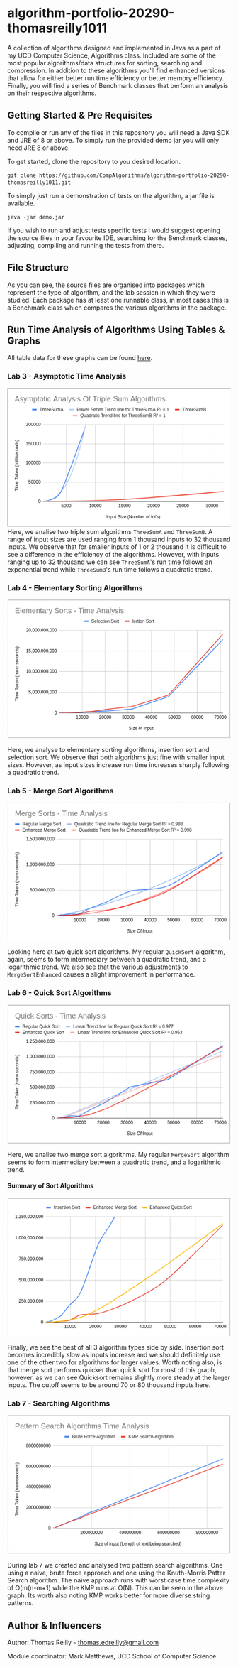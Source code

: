 # algorithm-portfolio-20290-thomasreilly1011
A collection of algorithms designed and implemented in Java as a part of my UCD Computer Science, Algorithms class. Included are some of the most popular algorithms/data structures for sorting, searching and compression. In addition to these algorithms you'll find enhanced versions that allow for either better run time efficiency or better memory efficiency. Finally, you will find a series of Benchmark classes that perform an analysis on their respective algorithms. 

## Getting Started & Pre Requisites
To compile or run any of the files in this repository you will need a Java SDK and JRE of 8 or above.
To simply run the provided demo jar you will only need JRE 8 or above. 

To get started, clone the repository to you desired location.
```
git clone https://github.com/CompAlgorithms/algorithm-portfolio-20290-thomasreilly1011.git
```
To simply just run a demonstration of tests on the algorithm, a jar file is available.
 ```
 java -jar demo.jar
 ```
If you wish to run and adjust tests specific tests I would suggest opening the source files in your favourite IDE, searching for the Benchmark classes, adjusting, compiling and running the tests from there.

## File Structure
As you can see, the source files are organised into packages which represent the type of algorithm, and the lab session in which they were studied. Each package has at least one runnable class, in most cases this is a Benchmark class which compares the various algorithms in the package.

## Run Time Analysis of Algorithms Using Tables & Graphs
All table data for these graphs can be found [here](https://docs.google.com/spreadsheets/d/1MmkeZdxXCI8Pb67V6UyhJViVvWnmQ6aw54KjmmmsRVQ/edit?usp=sharing).
### Lab 3 - Asymptotic Time Analysis
![AsymptoticTimeAnalysisGraph](./Analysis-Figures/asymptotic-time-analysis.png)
Here, we analise two triple sum algorithms ```ThreeSumA``` and ```ThreeSumB```. A range of input sizes are used ranging from 1 thousand inputs to 32 thousand inputs. We observe that for smaller inputs of 1  or 2 thousand it is difficult to see a difference in the efficiency of the algorithms. However, with inputs ranging up to 32 thousand we can see ```ThreeSumA```'s run time follows an exponential trend while ```ThreeSumB```'s run time follows a  quadratic trend.
### Lab 4 - Elementary Sorting Algorithms
![AsymptoticTimeAnalysisGraph](./Analysis-Figures/elementary-sorts.png)

Here, we analyse to elementary sorting algorithms, insertion sort and selection sort. We observe that both algorithms just fine with smaller input sizes. However, as input sizes increase run time increases sharply following a quadratic trend.
### Lab 5 - Merge Sort Algorithms
![AsymptoticTimeAnalysisGraph](./Analysis-Figures/merge-sorts.png)

Looking here at two quick sort algorithms. My regular ```QuickSort``` algorithm, again, seems to form intermediary between a quadratic trend, and a logarithmic trend. We also see that the various adjustments to ```MergeSortEnhanced``` causes a slight improvement in performance.
### Lab 6 - Quick Sort Algorithms
![AsymptoticTimeAnalysisGraph](./Analysis-Figures/quick-sorts.png)

Here, we analise two merge sort algorithms. My regular ```MergeSort``` algorithm seems to form intermediary between a quadratic trend, and a logarithmic trend.
#### Summary of Sort Algorithms
![AsymptoticTimeAnalysisGraph](./Analysis-Figures/comparison.png)

Finally, we see the best of all 3 algorithm types side by side. Insertion sort becomes incredibly slow as inputs increase and we should definitely use one of the other two for algorithms for larger values. Worth noting also, is that merge sort performs quicker than quick sort for most of this graph, however, as we can see Quicksort remains slightly more steady at the larger inputs. The cutoff seems to be around 70 or 80 thousand inputs here.
### Lab 7 - Searching Algorithms
![AsymptoticTimeAnalysisGraph](./Analysis-Figures/search-algorithms.png)

During lab 7 we created and analysed two pattern search algorithms. One using a naive, brute force approach and one using the Knuth-Morris Patter Search algorithm. The naive approach runs with worst case time complexity of O(m(n-m+1) while the KMP runs at O(N). This can be seen in the above graph. Its worth also noting KMP works better for more diverse string patterns.

## Author & Influencers
Author: Thomas Reilly - thomas.edreilly@gmail.com 

Module coordinator: Mark Matthews, UCD School of Computer Science
